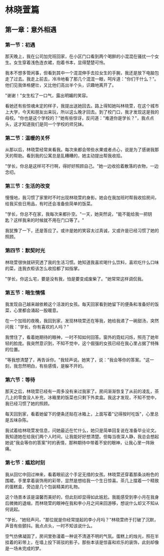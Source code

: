 # 林晓萱篇

## 第一章：意外相遇

### 第一节：初遇
那天晚上，我在公司加完班回家，在小区门口看到两个喝醉的小混混在骚扰一个女生。女生穿着浅色连衣裙，抱着书本，显得楚楚可怜。

我本不想多管闲事，但看到其中一个混混伸手去拉女生的手腕，我还是放下电脑包走了过去。我走上前去，冷冷地看了那几个混混一眼，呵斥道："你们干什么？"。他们见我体格健壮，又比他们高出半个头，识趣地离开了。

"谢谢！"女生松了一口气，露出明媚的笑容。

看她还有些惊魂未定的样子，我提出送她回去。路上得知她叫林晓萱，在这个城市上大学，今天和朋友出来玩，所以这么晚才回去。到了校门口，我才发现这是我的母校。"你也是这个学校的？"她有些惊讶，反问道："难道你是学长？"，我点点头，这才知道我们是同一个学校的师兄妹。

### 第二节：温暖的关怀
从那以后，林晓萱经常来看我。每次来都会带些水果或者点心，说是为了感谢我那天的帮助。看到我的公寓总是乱糟糟的，她主动提出帮我收拾。

"学长，你总是这样可不行啊，得好好照顾自己。"她一边收拾着散落的衣物，一边念叨。

### 第三节：生活的改变
慢慢地，我习惯了家里时不时出现林晓萱的身影。她会在我加班时帮我收拾房间，给我买些日用品，有时还会准备些简单的饭菜。

"学长，你总不在家，我每次来都扑空。"一天，她突然说，"能不能给我一把钥匙？这样我来的时候就不用在门口等了。"

我犹豫了一下，还是答应了。或许是她的笑容太过真诚，又或许是已经习惯了她的照顾。

### 第四节：默契时光
林晓萱很快就研究透了我的生活习惯。她知道我喜欢喝什么饮料，喜欢吃什么口味的菜，连我衣柜该怎么收拾都了如指掌。

"学长，你这么宅，要是没有我，怕是要变成废柴了。"她常常这样调侃我。

### 第五节：暗生情愫
我发现自己越来越依赖这个活泼的女孩。每天回家看到她留下的便条和准备好的饭菜，心里都会涌起一股暖意。

在一个加班的夜晚，我回到家，发现林晓萱还在等我，她给我递了一碗甜汤，突然问我："学长，你有喜欢的人吗？"

我愣住了，看着她期待的眼神，一时不知如何回答。窗外的霓虹闪烁，照亮了她年轻的脸庞。我突然意识到，不知不觉中，这个倔强的女孩已经在我心里占据了特殊的位置。

"等我想清楚了，再告诉你。"我轻声说。她笑了，说："我会等你的答案。"这一刻，我忽然明白，有些感情，是躲不开的。

### 第六节：等待
那天之后，林晓萱已经有一周多没有来过我家了。房间渐渐恢复了从前的凌乱，茶几上的零食没人补充，冰箱里的饭菜也只剩下外卖盒。我这才发现，不知不觉中，我已经习惯了她的照顾。

每天回到家，看着她留下的便条还贴在冰箱上，上面写着"记得按时吃饭"，心里总是五味杂陈。

我试着给林晓萱发信息，问她最近在忙什么，她只是简单回复说在准备毕业论文。我知道她在给我们两个人时间，让我能好好想清楚。但每当夜深人静，我总会想起她说"我会等你的答案"时的表情，那种期待中带着不安的眼神，让我心里一阵揪痛。

### 第七节：尴尬时刻
我从回忆中回过神来，看着眼前这个手足无措的女孩。林晓萱还穿着那条淡粉色的围裙，手里拿着装饰用的彩带，显然是想给我一个生日惊喜。茶几上摆着一个精致的蛋糕盒，旁边是几个包装精美的礼物。

这个场景本该是温馨而美好的，但此刻却显得如此尴尬。我能感受到李小月在我身后微微的退缩，而林晓萱的眼神在我和李小月之间来回游移，想说什么却又不知从何说起。

"学长，"她轻声问，"那位就是你经常提起的李小月吗？"林晓萱终于打破了沉默，声音有些颤抖。我点点头，一时不知该说什么。

空气仿佛凝固了，房间里弥漫着一种说不清道不明的气氛。蛋糕上的烛光，照在半挂着的彩带上，在墙上投下斑驳的影子。那些本该是惊喜和欢乐的装饰，此刻却像是一场未完成的梦。

